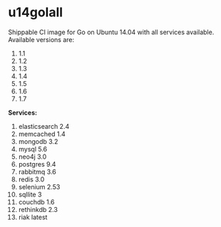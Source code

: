 u14golall
=============

Shippable CI image for Go on Ubuntu 14.04 with all services available. Available versions are:

1. 1.1
2. 1.2
3. 1.3
4. 1.4
5. 1.5
6. 1.6
7. 1.7

**Services:**

1. elasticsearch 2.4
2. memcached 1.4
3. mongodb 3.2
4. mysql 5.6
5. neo4j 3.0
6. postgres 9.4
7. rabbitmq 3.6
8. redis 3.0
9. selenium 2.53
10. sqllite 3
11. couchdb 1.6
12. rethinkdb 2.3
13. riak latest
